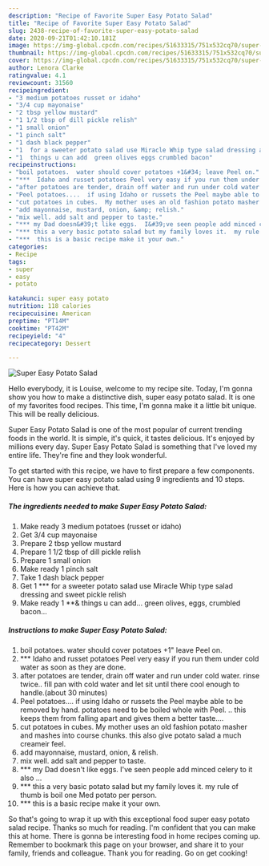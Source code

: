 ```yaml
---
description: "Recipe of Favorite Super Easy Potato Salad"
title: "Recipe of Favorite Super Easy Potato Salad"
slug: 2438-recipe-of-favorite-super-easy-potato-salad
date: 2020-09-21T01:42:10.181Z
image: https://img-global.cpcdn.com/recipes/51633315/751x532cq70/super-easy-potato-salad-recipe-main-photo.jpg
thumbnail: https://img-global.cpcdn.com/recipes/51633315/751x532cq70/super-easy-potato-salad-recipe-main-photo.jpg
cover: https://img-global.cpcdn.com/recipes/51633315/751x532cq70/super-easy-potato-salad-recipe-main-photo.jpg
author: Lenora Clarke
ratingvalue: 4.1
reviewcount: 31560
recipeingredient:
- "3 medium potatoes russet or idaho"
- "3/4 cup mayonaise"
- "2 tbsp yellow mustard"
- "1 1/2 tbsp of dill pickle relish"
- "1 small onion"
- "1 pinch salt"
- "1 dash black pepper"
- "1  for a sweeter potato salad use Miracle Whip type salad dressing and sweet pickle relish"
- "1  things u can add  green olives eggs crumbled bacon"
recipeinstructions:
- "boil potatoes.  water should cover potatoes +1&#34; leave Peel on."
- "***  Idaho and russet potatoes Peel very easy if you run them under cold water as soon as they are done."
- "after potatoes are tender, drain off water and run under cold water. rinse twice..  fill pan with cold water and let sit until there cool enough to handle.(about 30 minutes)"
- "Peel potatoes....  if using Idaho or russets the Peel maybe able to be removed by hand.   potatoes need to be boiled whole with Peel. .. this keeps them from falling apart and gives them a better taste...."
- "cut potatoes in cubes.  My mother uses an old fashion potato masher and mashes into course chunks.  this also give potato salad a much creameir feel."
- "add mayonnaise, mustard, onion, &amp; relish."
- "mix well. add salt and pepper to taste."
- "*** my Dad doesn&#39;t like eggs.  I&#39;ve seen people add minced celery to it also ..."
- "*** this a very basic potato salad but my family loves it.  my rule of thumb is boil one Med potato per person."
- "***  this is a basic recipe make it your own."
categories:
- Recipe
tags:
- super
- easy
- potato

katakunci: super easy potato 
nutrition: 118 calories
recipecuisine: American
preptime: "PT14M"
cooktime: "PT42M"
recipeyield: "4"
recipecategory: Dessert

---
```



![Super Easy Potato Salad](https://img-global.cpcdn.com/recipes/51633315/751x532cq70/super-easy-potato-salad-recipe-main-photo.jpg)

Hello everybody, it is Louise, welcome to my recipe site. Today, I'm gonna show you how to make a distinctive dish, super easy potato salad. It is one of my favorites food recipes. This time, I'm gonna make it a little bit unique. This will be really delicious.

Super Easy Potato Salad is one of the most popular of current trending foods in the world. It is simple, it's quick, it tastes delicious. It's enjoyed by millions every day. Super Easy Potato Salad is something that I've loved my entire life. They're fine and they look wonderful.




To get started with this recipe, we have to first prepare a few components. You can have super easy potato salad using 9 ingredients and 10 steps. Here is how you can achieve that.

<!--inarticleads1-->

##### The ingredients needed to make Super Easy Potato Salad:

1. Make ready 3 medium potatoes (russet or idaho)
1. Get 3/4 cup mayonaise
1. Prepare 2 tbsp yellow mustard
1. Prepare 1 1/2 tbsp of dill pickle relish
1. Prepare 1 small onion
1. Make ready 1 pinch salt
1. Take 1 dash black pepper
1. Get 1 *** for a sweeter potato salad use Miracle Whip type salad dressing and sweet pickle relish
1. Make ready 1 **&amp; things u can add...  green olives, eggs, crumbled bacon...




<!--inarticleads2-->

##### Instructions to make Super Easy Potato Salad:

1. boil potatoes.  water should cover potatoes +1&#34; leave Peel on.
1. ***  Idaho and russet potatoes Peel very easy if you run them under cold water as soon as they are done.
1. after potatoes are tender, drain off water and run under cold water. rinse twice..  fill pan with cold water and let sit until there cool enough to handle.(about 30 minutes)
1. Peel potatoes....  if using Idaho or russets the Peel maybe able to be removed by hand.   potatoes need to be boiled whole with Peel. .. this keeps them from falling apart and gives them a better taste....
1. cut potatoes in cubes.  My mother uses an old fashion potato masher and mashes into course chunks.  this also give potato salad a much creameir feel.
1. add mayonnaise, mustard, onion, &amp; relish.
1. mix well. add salt and pepper to taste.
1. *** my Dad doesn&#39;t like eggs.  I&#39;ve seen people add minced celery to it also ...
1. *** this a very basic potato salad but my family loves it.  my rule of thumb is boil one Med potato per person.
1. ***  this is a basic recipe make it your own.




So that's going to wrap it up with this exceptional food super easy potato salad recipe. Thanks so much for reading. I'm confident that you can make this at home. There is gonna be interesting food in home recipes coming up. Remember to bookmark this page on your browser, and share it to your family, friends and colleague. Thank you for reading. Go on get cooking!
